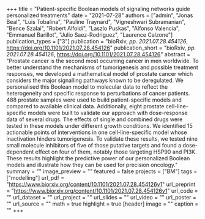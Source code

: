 +++
title = "Patient-specific Boolean models of signaling networks guide personalized treatments"
date = "2021-07-28"
authors = ["admin", "Jonas Beal", "Luis Tobalina", "Pauline Traynard", "Vigneshwari Subramanian", "Bence Szalai", "Robert Alfoldi", "Laszlo Puskas", "Alfonso Valencia", "Emmanuel Barillot", "Julio Saez-Rodriguez", "Laurence Calzone"]
publication_types = ["3"]
publication = "bioRxiv, _pp. 2021.07.28.454126_, https://doi.org/10.1101/2021.07.28.454126"
publication_short = "bioRxiv, _pp. 2021.07.28.454126_, https://doi.org/10.1101/2021.07.28.454126"
abstract = "Prostate cancer is the second most occurring cancer in men worldwide. To better understand the mechanisms of tumorigenesis and possible treatment responses, we developed a mathematical model of prostate cancer which considers the major signalling pathways known to be deregulated. We personalised this Boolean model to molecular data to reflect the heterogeneity and specific response to perturbations of cancer patients. 488 prostate samples were used to build patient-specific models and compared to available clinical data. Additionally, eight prostate cell-line-specific models were built to validate our approach with dose-response data of several drugs. The effects of single and combined drugs were tested in these models under different growth conditions. We identified 15 actionable points of interventions in one cell-line-specific model whose inactivation hinders tumorigenesis. To validate these results, we tested nine small molecule inhibitors of five of those putative targets and found a dose-dependent effect on four of them, notably those targeting HSP90 and PI3K. These results highlight the predictive power of our personalized Boolean models and illustrate how they can be used for precision oncology."
summary = ""
image_preview = ""
featured = false
projects = ["BM"]
tags = ["modelling"]
url_pdf = "https://www.biorxiv.org/content/10.1101/2021.07.28.454126v1"
url_preprint = "https://www.biorxiv.org/content/10.1101/2021.07.28.454126v1"
url_code = ""
url_dataset = ""
url_project = ""
url_slides = ""
url_video = ""
url_poster = ""
url_source = ""
math = true
highlight = true
[header]
image = ""
caption = ""
+++
